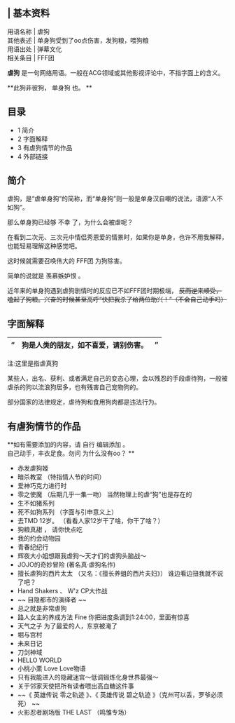 |  **基本资料**  
---  
用语名称  |  虐狗   
其他表述  |  单身狗受到了oo点伤害，发狗粮，喂狗粮   
用语出处  |  弹幕文化   
相关条目  |  FFF团   
  
**虐狗** 是一句网络用语。一般在ACG领域或其他影视评论中，不指字面上的含义。

**此狗非彼狗， 单身狗  也。 **

##  目录

  * 1  简介 
  * 2  字面解释 
  * 3  有虐狗情节的作品 
  * 4  外部链接 

##  简介

虐狗，是“虐单身狗”的简称，而“单身狗”则一般是单身汉自嘲的说法，语源“人不如狗”。

那么单身狗已经够  不幸  了，为什么会被虐呢？

在看到二次元、三次元中情侣秀恩爱的情景时，如果你是单身，也许不用我解释，也能轻易理解这种感觉吧。

这时候就需要召唤伟大的  FFF团  为狗除害。

简单的说就是  羡慕嫉妒恨  。

近年来的单身狗遇到虐狗剧情时的反应已不如FFF团时期极端， ~~反而逆来顺受，嗑起了狗粮。兴奋的时候甚至高呼“快把我杀了给两位助兴！”（不会自己动手吗）~~

##  字面解释

|  “  |  狗是人类的朋友，如不喜爱，请别伤害。  |  ”   
---|---|---  
  
注:这里是指虐真狗

某些人，出名、获利、或者满足自己的变态心理，会以残忍的手段虐待狗，一般被虐杀的狗以流浪狗居多，也有残害自己宠物狗的。

部分国家的法律规定，虐待狗和食用狗肉都是违法行为。

##  有虐狗情节的作品

**如有需要添加的内容，请 自行  编辑添加  。  
自己动手，丰衣足食。勿问  为什么没有oo？  **

  * 赤发虐狗姬 
  * 暗杀教室  （特指情人节的时间） 
  * 爱神巧克力进行时 
  * 零之使魔  （后期几乎一集一吻）  当然物理上的虐“狗”也是存在的 
  * 生不如猪系列 
  * 死不如狗系列  （字面与引申意义上） 
  * 去TMD  12岁。  （看看人家12岁干了啥，你干了啥？） 
  * 狗粮真甜  ，  请你快点吃 
  * 我的约会动物园 
  * 青春纪纪行 
  * 辉夜大小姐想跟我虐狗～天才们的虐狗头脑战～ 
  * JOJO的奇妙冒险  (著名真·虐狗名作) 
  * 擅长虐狗的西片太太  （又名：《擅长养蛆的西片夫妇》）  谁边看边扭我就不说了吧？ 
  * Hand Shakers  、  W'z  CP大作战 
  * ~~ 目隐都市的演绎者  ~~
  * 总之就是非常虐狗 
  * 路人女主的养成方法 Fine  你把进度条调到1:24:00，里面有惊喜 
  * 天气之子  为了最爱的人，东京被淹了 
  * 堀与宫村 
  * 未来日记 
  * 刀剑神域 
  * HELLO WORLD 
  * 小桃小栗 Love Love物语 
  * 只有我能进入的隐藏迷宫～低调锻炼化身世界最强～ 
  * 关于邻家天使把所有读者喂出高血糖这件事 
  * ~~《 英雄传说 零之轨迹  》、《  英雄传说 碧之轨迹  》（克州可以丢，罗爷必须死） ~~
  * 火影忍者剧场版 THE LAST  （鸣雏专场） 
